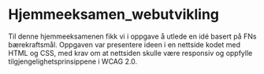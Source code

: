 # Hjemmeeksamen_webutvikling
Til denne hjemmeeksamenen fikk vi i oppgave å utlede en idé basert på FNs bærekraftsmål.
Oppgaven var presentere ideen i en nettside kodet med HTML og CSS, med krav om at
nettsiden skulle være responsiv og oppfylle tilgjengelighetsprinsippene i WCAG 2.0.
